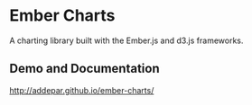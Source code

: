 # Ember Charts

A charting library built with the Ember.js and d3.js frameworks.

## Demo and Documentation
http://addepar.github.io/ember-charts/
